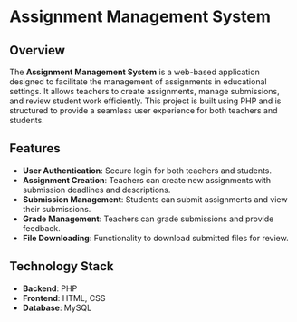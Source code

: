 # Assignment Management System

## Overview

The **Assignment Management System** is a web-based application designed to facilitate the management of assignments in educational settings. It allows teachers to create assignments, manage submissions, and review student work efficiently. This project is built using PHP and is structured to provide a seamless user experience for both teachers and students.

## Features

- **User Authentication**: Secure login for both teachers and students.
- **Assignment Creation**: Teachers can create new assignments with submission deadlines and descriptions.
- **Submission Management**: Students can submit assignments and view their submissions.
- **Grade Management**: Teachers can grade submissions and provide feedback.
- **File Downloading**: Functionality to download submitted files for review.

## Technology Stack

- **Backend**: PHP
- **Frontend**: HTML, CSS
- **Database**: MySQL 


